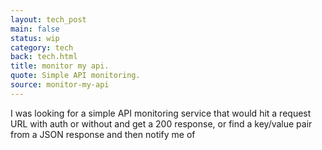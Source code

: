 ```yaml
---
layout: tech_post
main: false
status: wip
category: tech
back: tech.html
title: monitor my api.
quote: Simple API monitoring.
source: monitor-my-api
---
```


I was looking for a simple API monitoring service that would hit a request URL with auth or without and get a 200 response, or find a key/value pair from a JSON response and then notify me of 